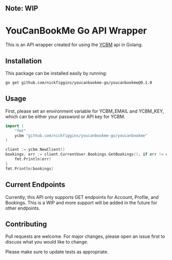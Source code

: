 ##  Note: WIP
# YouCanBookMe Go API Wrapper

This is an API wrapper created for using the [YCBM](https://youcanbook.me/) api in Golang.

## Installation

This package can be installed easily by running:

```bash
go get github.com/nickfiggins/youcanbookme-go/youcanbookme@0.1.0
```

## Usage
First, please set an environment variable for YCBM_EMAIL and YCBM_KEY, which can be either your password or API key for YCBM.

```go
import (
    "fmt"
    ycbm "github.com/nickfiggins/youcanbookme-go/youcanbookme"
)

client := ycbm.NewClient() 
bookings, err := client.CurrentUser.Bookings.GetBookings(); if err != nil {
    fmt.Println(err)
}
fmt.Println(bookings)
```
## Current Endpoints

Currently, this API only supports GET endpoints for Account, Profile, and Bookings. This is a WIP and more support will be added in the future for other endpoints.
## Contributing
Pull requests are welcome. For major changes, please open an issue first to discuss what you would like to change.

Please make sure to update tests as appropriate.